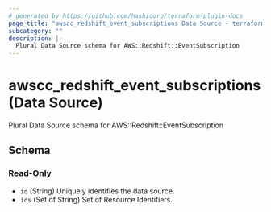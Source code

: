 ```yaml
---
# generated by https://github.com/hashicorp/terraform-plugin-docs
page_title: "awscc_redshift_event_subscriptions Data Source - terraform-provider-awscc"
subcategory: ""
description: |-
  Plural Data Source schema for AWS::Redshift::EventSubscription
---
```


# awscc_redshift_event_subscriptions (Data Source)

Plural Data Source schema for AWS::Redshift::EventSubscription



<!-- schema generated by tfplugindocs -->
## Schema

### Read-Only

- `id` (String) Uniquely identifies the data source.
- `ids` (Set of String) Set of Resource Identifiers.
